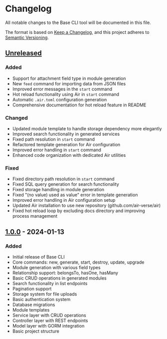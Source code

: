 # Changelog

All notable changes to the Base CLI tool will be documented in this file.

The format is based on [Keep a Changelog](https://keepachangelog.com/en/1.0.0/),
and this project adheres to [Semantic Versioning](https://semver.org/spec/v2.0.0.html).

## [Unreleased]

### Added
- Support for attachment field type in module generation
- New `feed` command for importing data from JSON files
- Improved error messages in the `start` command
- Hot reload functionality using Air in `start` command
- Automatic `.air.toml` configuration generation
- Comprehensive documentation for hot reload feature in README

### Changed
- Updated module template to handle storage dependency more elegantly
- Improved search functionality in generated services
- Fixed path resolution in `start` command
- Refactored template generation for Air configuration
- Improved error handling in `start` command
- Enhanced code organization with dedicated Air utilities

### Fixed
- Fixed directory path resolution in `start` command
- Fixed SQL query generation for search functionality
- Fixed storage handling in module generation
- Fixed "(no value) used as value" error in template generation
- Improved error handling in Air configuration setup
- Updated Air installation to use new repository (github.com/air-verse/air)
- Fixed hot reload loop by excluding docs directory and improving process management

## [1.0.0] - 2024-01-13

### Added
- Initial release of Base CLI
- Core commands: new, generate, start, destroy, update, upgrade
- Module generation with various field types
- Relationship support: belongsTo, hasOne, hasMany
- Basic CRUD operations in generated modules
- Search functionality in list endpoints
- Pagination support
- Storage system for file uploads
- Basic authentication system
- Database migrations
- Module templates
- Service layer with CRUD operations
- Controller layer with REST endpoints
- Model layer with GORM integration
- Basic project structure

[Unreleased]: https://github.com/base-go/cmd/compare/v1.0.0...HEAD
[1.0.0]: https://github.com/base-go/cmd/releases/tag/v1.0.0
